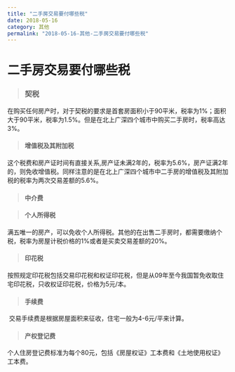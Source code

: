 ```yaml
---
title: "二手房交易要付哪些税"
date: 2018-05-16
category: 其他
permalink: "2018-05-16-其他-二手房交易要付哪些税"
---
```

# 二手房交易要付哪些税

> ### 契税

​	在购买任何房产时，对于契税的要求是首套房面积小于90平米，税率为1%；面积大于90平米，税率为1.5%。但是在北上广深四个城市中购买二手房时，税率高达3%。



> #### 增值税及其附加税

​	这个税费和房产证时间有直接关系,房产证未满2年的，税率为5.6%，房产证满2年的，则免收增值税。同样注意的是在北上广深四个城市中二手房的增值税及其附加税的税率为两次交易差额的5.6%。



> #### 中介费



> #### 个人所得税

​	满五唯一的房产，可以免收个人所得税。其他的在出售二手房时，都需要缴纳个税，税率为房屋计税价格的1%或者是买卖交易差额的20%。



> #### 印花税

​	按照规定印花税包括交易印花税和权证印花税，但是从09年至今我国暂免收取住宅印花税，只收权证印花税，价格为5元/本。



> #### 手续费

​	交易手续费是根据房屋面积来征收，住宅一般为4-6元/平来计算。



> #### 产权登记费

​	个人住房登记费标准为每个80元，包括《房屋权证》工本费和《土地使用权证》工本费。